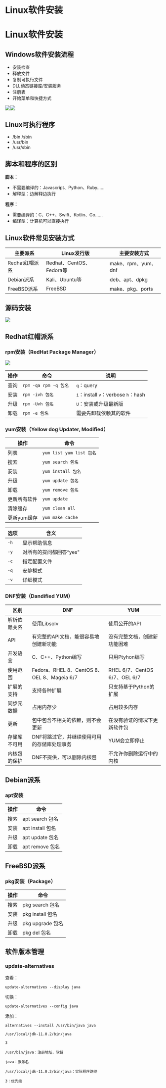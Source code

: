 # Linux软件安装

# Linux软件安装

## Windows软件安装流程

- 安装检查
- 释放文件
- 复制可执行文件
- DLL动态链接库/安装服务
- 注册表
- 开始菜单和快捷方式

![](https://pic.imgdb.cn/item/64a6ae751ddac507cc5e0a51.jpg)![](https://pic.imgdb.cn/item/64a6ae891ddac507cc5e5943.jpg)

## Linux可执行程序  

- /bin /sbin 
- /usr/bin 
- /usr/sbin  

## 脚本和程序的区别

**脚本：**

- 不需要编译的：Javascript、Python、Ruby……
- 解释型：边解释边执行

**程序：**

- 需要编译的：C、C++、Swift、Kotlin、Go……
- 编译型：计算机可以直接执行

## Linux软件常见安装方式  

| 主要派系       | Linux发行版              | 主要安装方式        |
| -------------- | ------------------------ | ------------------- |
| Redhat红帽派系 | Redhat、CentOS、Fedora等 | make、rpm、yum、dnf |
| Debian派系     | Kali、Ubuntu等           | deb、apt、dpkg      |
| FreeBSD派系    | FreeBSD                  | make、pkg、ports    |

## 源码安装

![](https://pic.imgdb.cn/item/64a6b04f1ddac507cc64d65c.jpg)

## Redhat红帽派系

### rpm安装（RedHat Package Manager）

![](https://pic.imgdb.cn/item/64a6b0891ddac507cc655870.jpg)

| 操作 | 命令                   | 说明                                |
| ---- | ---------------------- | ----------------------------------- |
| 查询 | `rpm -qa rpm -q 包名 ` | `q`：query                          |
| 安装 | `rpm -ivh 包名`        | `i`：install `v`：verbose `h`：hash |
| 升级 | `rpm -Uvh 包名 `       | `U`：安装或升级最新版               |
| 卸载 | `rpm -e 包名 `         | 需要先卸载依赖其的软件              |

### yum安装（Yellow dog Updater, Modified）

| 操作         | 命令                     |
| ------------ | ------------------------ |
| 列表         | `yum list yum list 包名` |
| 搜索         | `yum search 包名`        |
| 安装         | `yum install 包名`       |
| 升级         | `yum update 包名`        |
| 卸载         | `yum remove 包名`        |
| 更新所有软件 | `yum update`             |
| 清除缓存     | `yum clean all`          |
| 更新yum缓存  | `yum make cache`         |

| 选项  | 含义                    |
| ----- | ----------------------- |
| `-h`  | 显示帮助信息            |
| `-y`  | 对所有的提问都回答“yes" |
| `-c ` | 指定配置文件            |
| `-q ` | 安静模式                |
| `-v ` | 详细模式                |

### DNF安装（Dandified YUM）

| 区别         | DNF                                         | YUM                           |
| ------------ | ------------------------------------------- | ----------------------------- |
| 解析依赖关系 | 使用Libsolv                                 | 使用公开的API                 |
| API          | 有完整的API文档，能很容易地创建新功能       | 没有完整文档，创建新功能困难  |
| 开发语言     | C、C++、Python编写                          | 只用Ptyhon编写                |
| 使用范围     | Fedora、RHEL 8、CentOS 8、OEL 8、Mageia 6/7 | RHEL 6/7、CentOS 6/7、OEL 6/7 |
| 扩展的支持   | 支持各种扩展                                | 只支持基于Python的扩展        |
| 同步元数据   | 占用内存少                                  | 占用较多内存                  |
| 更新         | 包中包含不相关的依赖，则不会更新            | 在没有验证的情况下更新软件包  |
| 存储库不可用 | DNF将跳过它，并继续使用可用的存储库处理事务 | YUM会立即停止                 |
| 内核包的保护 | DNF不提供，可以删除内核包                   | 不允许你删除运行中的内核      |

## Debian派系

### apt安装  

| 操作 | 命令             |
| ---- | ---------------- |
| 搜索 | apt search 包名  |
| 安装 | apt install 包名 |
| 升级 | apt update 包名  |
| 卸载 | apt remove 包名  |

## FreeBSD派系  

### pkg安装（Package）

| 操作 | 命令             |
| ---- | ---------------- |
| 搜索 | pkg search 包名  |
| 安装 | pkg install 包名 |
| 升级 | pkg upgrade 包名 |
| 卸载 | pkg del 包名     |

## 软件版本管理

### update-alternatives

查看：

```
update-alternatives --display java
```

切换：

```
update-alternatives --config java
```

添加：

```
alternatives --install /usr/bin/java java 

/usr/local/jdk-11.0.2/bin/java

3

/usr/bin/java：注册地址，软链

java：服务名

/usr/local/jdk-11.0.2/bin/java：实际程序路径

3：优先级
```


